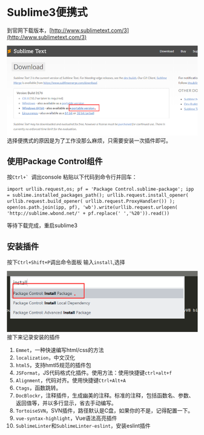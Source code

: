 # Sublime3便携式
到官网下载版本，[http://www.sublimetext.com/3](http://www.sublimetext.com/3)

![](./_image/bfa28e47c2746ea22fa1bf3d185c37a.png)
选择便携式的原因是为了工作没那么麻烦，只需要安装一次插件即可。

## 使用Package Control组件
按``Ctrl+` ``调出console
粘贴以下代码到命令行并回车：
```
import urllib.request,os; pf = 'Package Control.sublime-package'; ipp = sublime.installed_packages_path(); urllib.request.install_opener( urllib.request.build_opener( urllib.request.ProxyHandler()) ); open(os.path.join(ipp, pf), 'wb').write(urllib.request.urlopen( 'http://sublime.wbond.net/' + pf.replace(' ','%20')).read())
```
等待下载完成，重启sublime3

## 安装插件
按下`Ctrl+Shift+P`调出命令面板 
输入`install`,选择

![](./_image/d9b8ca34c5e2ebf0a79976a96aa8332.png)
接下来记录安装的插件
1. `Emmet`，一种快速编写html/css的方法
2. `localization`，中文汉化
3. `html5`，支持hmtl5规范的插件包
4. `JSFormat`，JS代码格式化插件。使用方法：使用快捷键``ctrl+alt+f``
5. `Alignment`，代码对齐。使用快捷键`Ctrl+Alt+A`
6. `Ctags`，函数跳转。
7. `Doc​Blockr`，注释插件，生成幽美的注释。标准的注释，包括函数名、参数、返回值等，并以多行显示，省去手动编写。
8. `TortoiseSVN`，SVN插件，路径默认是C盘，如果你的不是，记得配置一下。
9. `vue-syntax-highlight`，Vue语法高亮插件
10. `SublimeLinter`和`SublimeLinter-eslint`，安装eslint插件




